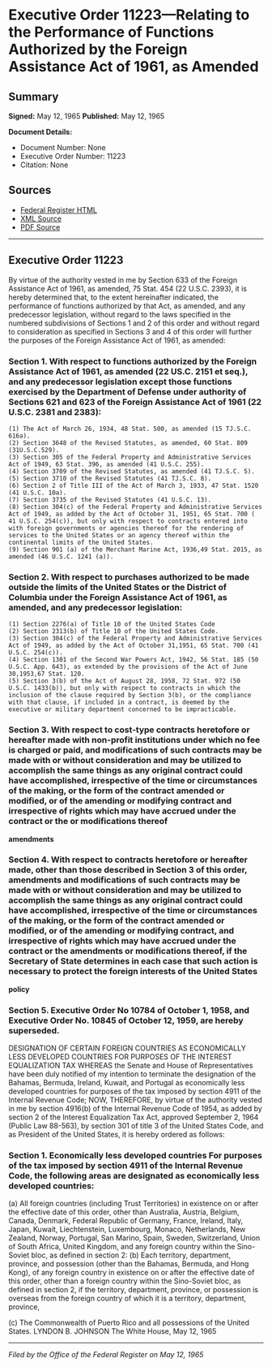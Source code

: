 # Executive Order 11223—Relating to the Performance of Functions Authorized by the Foreign Assistance Act of 1961, as Amended

## Summary

**Signed:** May 12, 1965
**Published:** May 12, 1965

**Document Details:**
- Document Number: None
- Executive Order Number: 11223
- Citation: None

## Sources
- [Federal Register HTML](https://www.presidency.ucsb.edu/documents/executive-order-11223-relating-the-performance-functions-authorized-the-foreign-assistance)
- [XML Source](None)
- [PDF Source](None)

---

## Executive Order 11223

By virtue of the authority vested in me by Section 633 of the Foreign Assistance Act of 1961, as amended, 75 Stat. 454 (22 U.S.C. 2393), it is hereby determined that, to the extent hereinafter indicated, the performance of functions authorized by that Act, as amended, and any predecessor legislation, without regard to the laws specified in the numbered subdivisions of Sections 1 and 2 of this order and without regard to consideration as specified in Sections 3 and 4 of this order will further the purposes of the Foreign Assistance Act of 1961, as amended:
### Section 1. With respect to functions authorized by the Foreign Assistance Act of 1961, as amended (22 US.C. 2151 et seq.), and any predecessor legislation except those functions exercised by the Department of Defense under authority of Sections 621 and 623 of the Foreign Assistance Act of 1961 (22 U.S.C. 2381 and 2383):

    (1) The Act of March 26, 1934, 48 Stat. 500, as amended (15 TJ.S.C. 616a).
    (2) Section 3648 of the Revised Statutes, as amended, 60 Stat. 809 (31U.S.C.529).
    (3) Section 305 of the Federal Property and Administrative Services Act of 1949, 63 Stat. 396, as amended (41 U.S.C. 255).
    (4) Section 3709 of the Revised Statutes, as amended (41 TJ.S.C. 5).
    (5) Section 3710 of the Revised Statutes (41 TJ.S.C. 8).
    (6) Section 2 of Title III of the Act of March 3, 1933, 47 Stat. 1520 (41 U.S.C. 10a).
    (7) Section 3735 of the Revised Statutes (41 U.S.C. 13).
    (8) Section 304(c) of the Federal Property and Administrative Services Act of 1949, as added by the Act of October 31, 1951, 65 Stat. 700 ( 41 U.S.C. 254(c)), but only with respect to contracts entered into with foreign governments or agencies thereof for the rendering of services to the United States or an agency thereof within the continental limits of the United States.
    (9) Section 901 (a) of the Merchant Marine Act, 1936,49 Stat. 2015, as amended (46 U.S.C. 1241 (a)).
### Section 2. With respect to purchases authorized to be made outside the limits of the United States or the District of Columbia under the Foreign Assistance Act of 1961, as amended, and any predecessor legislation:

    (1) Section 2276(a) of Title 10 of the United States Code
    (2) Section 2313(b) of Title 10 of the United States Code.
    (3) Section 304(c) of the Federal Property and Administrative Services Act of 1949, as added by the Act of October 31,1951, 65 Stat. 700 (41 U.S.C. 254(c)).
    (4) Section 1301 of the Second War Powers Act, 1942, 56 Stat. 185 (50 U.S.C. App. 643), as extended by the provisions of the Act of June 30,1953,67 Stat. 120.
    (5) Section 3(b) of the Act of August 28, 1958, 72 Stat. 972 (50 U.S.C. 1433(b)), but only with respect to contracts in which the inclusion of the clause required by Section 3(b), or the compliance with that clause, if included in a contract, is deemed by the executive or military department concerned to be impracticable.
### Section 3. With respect to cost-type contracts heretofore or hereafter made with non-profit institutions under which no fee is charged or paid,  and modifications of such contracts may be made with or without consideration and may be utilized to accomplish the same things as any original contract could have accomplished, irrespective of the time or circumstances of the making, or the form of the contract amended or modified, or of the amending or modifying contract and irrespective of rights which may have accrued under the contract or the  or modifications thereof

**amendments**

### Section 4. With respect to contracts heretofore or hereafter made, other than those described in Section 3 of this order, amendments and modifications of such contracts may be made with or without consideration and may be utilized to accomplish the same things as any original contract could have accomplished, irrespective of the time or circumstances of the making, or the form of the contract amended or modified, or of the amending or modifying contract, and irrespective of rights which may have accrued under the contract or the amendments or modifications thereof, if the Secretary of State determines in each case that such action is necessary to protect the foreign  interests of the United States

**policy**

### Section 5. Executive Order No 10784 of October 1, 1958, and Executive Order No. 10845 of October 12, 1959, are hereby superseded.

DESIGNATION OF CERTAIN FOREIGN COUNTRIES AS ECONOMICALLY LESS DEVELOPED COUNTRIES FOR PURPOSES OF THE INTEREST EQUALIZATION TAX
WHEREAS the Senate and House of Representatives have been duly notified of my intention to terminate the designation of the Bahamas, Bermuda, Ireland, Kuwait, and Portugal as economically less developed countries for purposes of the tax imposed by section 4911 of the Internal Revenue Code;
NOW, THEREFORE, by virtue of the authority vested in me by section 4916(b) of the Internal Revenue Code of 1954, as added by section 2 of the Interest Equalization Tax Act, approved September 2, 1964 (Public Law 88-563), by section 301 of title 3 of the United States Code, and as President of the United States, it is hereby ordered as follows:
### Section 1. Economically less developed countries For purposes of the tax imposed by section 4911 of the Internal Revenue Code, the following areas are designated as economically less developed countries:

(a) All foreign countries (including Trust Territories) in existence on or after the effective date of this order, other than Australia, Austria, Belgium, Canada, Denmark, Federal Republic of Germany, France, Ireland, Italy, Japan, Kuwait, Liechtenstein, Luxembourg, Monaco, Netherlands, New Zealand, Norway, Portugal, San Marino, Spain, Sweden, Switzerland, Union of South Africa, United Kingdom, and any foreign country within the Sino-Soviet bloc, as defined in section 2:
(b) Each territory, department, province, and possession (other than the Bahamas, Bermuda, and Hong Kong), of any foreign country in existence on or after the effective date of this order, other than a foreign country within the Sino-Soviet bloc, as defined in section 2, if the territory, department, province, or possession is overseas from the foreign country of which it is a territory, department, province,

(c) The Commonwealth of Puerto Rico and all possessions of the United States.
LYNDON B. JOHNSON
The White House,
May 12, 1965

---

*Filed by the Office of the Federal Register on May 12, 1965*
